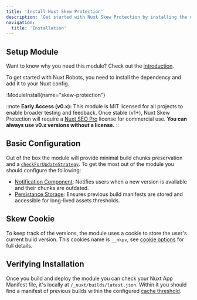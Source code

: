 ```yaml
---
title: 'Install Nuxt Skew Protection'
description: 'Get started with Nuxt Skew Protection by installing the dependency to your project.'
navigation:
  title: 'Installation'
---
```


## Setup Module

Want to know why you need this module? Check out the [introduction](/docs/skew-protection/getting-started/introduction).

To get started with Nuxt Robots, you need to install the dependency and add it to your Nuxt config.

:ModuleInstall{name="skew-protection"}

::note
**Early Access (v0.x):** This module is MIT licensed for all projects to enable broader testing and feedback. Once stable (v1+), Nuxt Skew Protection will require a [Nuxt SEO Pro](https://nuxtseo.com/pricing) license for commercial use. **You can always use v0.x versions without a license.**
::

## Basic Configuration

Out of the box the module will provide minimal build chunks preservation and a [`checkForUpdateStrategy`](/docs/skew-protection/guides/update-strategies). To get the most out of the module
you should configure the following:

- [Notification Component](/docs/skew-protection/guides/immediate-updates): Notifies users when a new version is available and their chunks are outdated.
- [Persistance Storage](/docs/skew-protection/guides/storage-configuration): Ensures previous build manifests are stored and accessible for long-lived assets thresholds.

## Skew Cookie

To keep track of the versions, the module uses a cookie to store the user's current build version. This cookies name is
`__nkpv`, see [cookie options](/docs/skew-protection/api/config#cookie) for full details.

## Verifying Installation

Once you build and deploy the module you can check your Nuxt App Manifest file, it's locally at `/_nuxt/builds/latest.json`. Within
it you should find a manifest of previous builds within the configured [cache threshold](/docs/skew-protection/guides/storage-configuration#cache-threshold).

